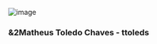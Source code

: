![image](https://github.com/toledss/toledss/assets/172844210/cac5a009-00de-4899-ad2d-17a773770517a)
### &2Matheus Toledo Chaves - ttoleds
